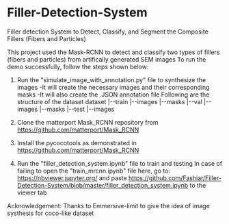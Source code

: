 # Filler-Detection-System
Filler detection System to Detect, Classify, and Segment the Composite Fillers (Fibers and Particles)

This project used the Mask-RCNN to detect and classify two types of fillers (fibers and particles) from artifically generated SEM images To run the demo successfully, follow the steps shown below:

1. Run the "simulate_image_with_annotation.py" file to synthesize the images
      -It will create the necessary images and their corresponding masks
      -It will also create the .JSON annotation file
           Following are the structure of the dataset 
            dataset
              |--train
                  |--images
                  |--masks
              |--val
                  |--images
                  |--masks
              |--test
                  |--images
          
2. Clone the matterport Mask_RCNN repository from https://github.com/matterport/Mask_RCNN
3. Install the pycocotools as demonstrated in https://github.com/matterport/Mask_RCNN
4. Run the "filler_detection_system.ipynb" file to train and testing
In case of failing to open the "train_mrcnn.ipynb" file here, go to: https://nbviewer.jupyter.org/ and paste https://github.com/Fashiar/Filler-Detection-System/blob/master/filler_detection_system.ipynb to the viewer tab

Acknowledgement: Thanks to Emmersive-limit to give the idea of image systhesis for coco-like dataset
